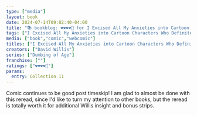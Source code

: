 ```yaml
---
type: ["media"]
layout: book
date: 2024-07-14T09:02:40-04:00
title: "📚 bookblog: ❤️❤️❤️❤️🖤 for I Excised All My Anxieties into Cartoon Characters Who Definitely Don't Have Feelings for Each Other (An Eleventh Dumbing of Age Collection), by David Willis"
tags: ["I Excised All My Anxieties into Cartoon Characters Who Definitely Don't Have Feelings for Each Other","David Willis","Dumbing of Age"]
media: ["book","comic","webcomic"]
titles: ["I Excised All My Anxieties into Cartoon Characters Who Definitely Don't Have Feelings for Each Other"]
creators: ["David Willis"]
series: ["Dumbing of Age"]
franchise: [""]
ratings: ["❤️❤️❤️❤️🖤"]
params:
  entry: Collection 11
---
```


Comic continues to be good post timeskip! I am glad to almost be done with this reread, since I'd like to turn my attention to other books, but the reread is totally worth it for additional Willis insight and bonus strips.
